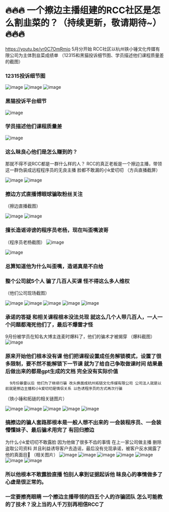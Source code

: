 # 🔥🔥🔥 一个擦边主播组建的RCC社区是怎么割韭菜的？（持续更新，敬请期待~） 🔥🔥🔥
https://youtu.be/vr0C7OmRmio
5月分开始 RCC社区以杭州铁小锤文化传媒有限公司为主体割韭菜成绩单
（12315和黑猫投诉细节图、学员描述他们课程质量差的截图）

### 12315投诉细节图


![image](https://github.com/user-attachments/assets/bf251485-12cb-41d5-9f89-5be5cacbf9b4)
![image](https://github.com/user-attachments/assets/8b0ff99f-473b-44b9-801b-1cd37f1f354c)
![image](https://github.com/user-attachments/assets/4cdccfe6-bdbb-4539-a052-77ae437f7723)

### 黑猫投诉平台细节


![image](https://github.com/user-attachments/assets/e942b531-ba41-4297-8b58-8abba30d898a)


### 学员描述他们课程质量差
![image](https://github.com/user-attachments/assets/5ecb901c-5a72-4531-804f-906dadd2cf87)


### 这么昧良心他们是怎么赚到的？
   那就不得不说RCC都是一群什么样的人？
RCC的真正老板是一个擦边主播，带领这一群伪装成远程程序员的无良主播
脸都不敢漏的小k爱叨叨
（方兵直播截屏）


![image](https://github.com/user-attachments/assets/be7244da-8d3f-40c2-8d1b-1712d1282992)
![image](https://github.com/user-attachments/assets/36f52435-21ac-4487-93d4-ca7f7942f985)

### 擦边方式直播博眼球骗取粉丝关注
（擦边直播截图）

![image](https://github.com/user-attachments/assets/45f1e0ba-5b72-4de6-8efe-707461792778)
![image](https://github.com/user-attachments/assets/13b4d417-19a9-470d-8d67-df25e7b146b6)


### 擅长造谣诽谤的程序员老杨，现在叫歪嘴波哥
（程序员老杨截图）
![image](https://github.com/user-attachments/assets/d748a3f9-d4e4-4f90-ad27-0c50d5b18cb9)

![image](https://github.com/user-attachments/assets/d7e1538c-20a7-4f12-bfc1-5e18610081d3)

### 总算知道他为什么叫歪嘴，造谣真是不白给

### 整个公司就5个人 骗了几百人买课 怪不得这么多人维权
（他们公司现场截图）

![image](https://github.com/user-attachments/assets/81eda3bb-9aca-4114-a8d9-4033c15651dc)
![image](https://github.com/user-attachments/assets/dbfbaf54-5065-4a40-8f63-73dc090c7d4c)
![image](https://github.com/user-attachments/assets/49520498-7bf4-489b-96ae-bcceacfaca6c)
![image](https://github.com/user-attachments/assets/121e18e6-f0e2-42da-8caf-9daf36e32b0e)
![image](https://github.com/user-attachments/assets/fb131c28-d1c2-48cb-9550-6f9fd7493b93)


### 承诺的答疑 和相关课程根本没法兑现 就这么几个人带几百人，一人一个问题都淹死他们了，最后不爆雷才怪  
   9月份被学员在知名大博主连麦时爆料了，他们的骗术才被揭穿
（爆料截图）
![image](https://github.com/user-attachments/assets/5fa3cf2e-5624-4072-a31f-d16fd7442ad7)

### 原来开始他们根本没有课  他们把课程设置成任务解锁模式，设置了很多限制，要不然不能解锁下一节课 就为了给自己争取做课时间  结果最后做出来的都是gpt生成的文档 完全没有实际价值 
      9月份暴雷以后 他们为了继续行骗 改头换面成杭州拓链文化传媒有限公司 公司法人就是以前就是擦边主播和小k爱叨叨是情侣关系 以色诱程序员的方式再次行骗
（铁小锤和拓链的相关链图片）

![image](https://github.com/user-attachments/assets/5e2a26ee-ff05-4470-bffe-c104eb8b6bbd)
![image](https://github.com/user-attachments/assets/6b87babb-599c-4257-abb5-49f7b8a3970c)
![image](https://github.com/user-attachments/assets/075f4ba5-3161-45fe-b114-b6d17bd43588)
![image](https://github.com/user-attachments/assets/95180e85-5c2b-4733-b672-7427ecd75193)
![image](https://github.com/user-attachments/assets/182d6267-ce30-4213-b7f5-e0373371724a)

### 搞擦边的骗人套路那根本是一般人想不出来的 一会装程序员、一会装懵懂妹子、最后骗术用完了 有回归擦边
为什么小k爱叨叨不敢露脸
因为他做了很多不齿的事情 在上一家公司做主播 删除盗取公司资料 并且利益诱导客户去造谣，最后没有兑现承诺，被客户反水揭露了他的真面目 （相关图片）
![image](https://github.com/user-attachments/assets/26dc6d2e-7b39-49d5-82e6-4daed2152095)
![image](https://github.com/user-attachments/assets/104a21d9-60e9-4766-9053-c6596f0135ef)
![image](https://github.com/user-attachments/assets/4e420df4-6830-499b-9d6d-4bc0b688169b)
![image](https://github.com/user-attachments/assets/cdf16e86-3a81-40e7-b0cb-6e06ba614c09)
![image](https://github.com/user-attachments/assets/b2ff08e5-f8bf-4cb0-9589-f3dd3888fc25)
![image](https://github.com/user-attachments/assets/5d58bf0d-d939-4bd4-93f2-17b485097787)
![image](https://github.com/user-attachments/assets/f694b618-b9c9-4259-a79b-e27db7ee20db)
### 所以他根本不敢露脸直播 怕别人拿到证据起诉他 昧良心的事情做多了 心虚是很正常的。
### 一定要擦亮眼睛  一个擦边主播带领的四五个人的诈骗团队 怎么可能教的了技术？没上当的人千万别再相信RCC了 

